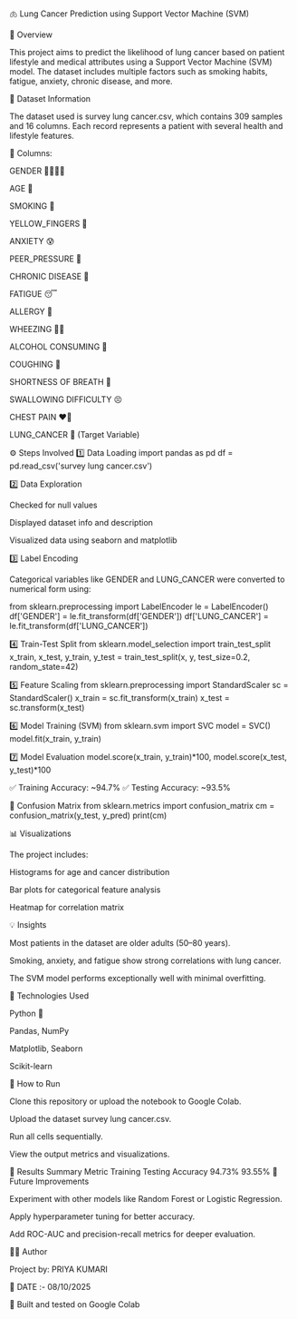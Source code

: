 🫁 Lung Cancer Prediction using Support Vector Machine (SVM)

📘 Overview

This project aims to predict the likelihood of lung cancer based on patient lifestyle and medical attributes using a Support Vector Machine (SVM) model. The dataset includes multiple factors such as smoking habits, fatigue, anxiety, chronic disease, and more.

📂 Dataset Information

The dataset used is survey lung cancer.csv, which contains 309 samples and 16 columns.
Each record represents a patient with several health and lifestyle features.

🧾 Columns:

GENDER 🧍‍♂️🧍‍♀️

AGE 🎂

SMOKING 🚬

YELLOW_FINGERS 💛

ANXIETY 😰

PEER_PRESSURE 👥

CHRONIC DISEASE 🧬

FATIGUE 😴

ALLERGY 🤧

WHEEZING 😮‍💨

ALCOHOL CONSUMING 🍷

COUGHING 🤧

SHORTNESS OF BREATH 🫤

SWALLOWING DIFFICULTY 😣

CHEST PAIN ❤️‍🔥

LUNG_CANCER 🎯 (Target Variable)

⚙️ Steps Involved
1️⃣ Data Loading
import pandas as pd
df = pd.read_csv('survey lung cancer.csv')

2️⃣ Data Exploration

Checked for null values

Displayed dataset info and description

Visualized data using seaborn and matplotlib

3️⃣ Label Encoding

Categorical variables like GENDER and LUNG_CANCER were converted to numerical form using:

from sklearn.preprocessing import LabelEncoder
le = LabelEncoder()
df['GENDER'] = le.fit_transform(df['GENDER'])
df['LUNG_CANCER'] = le.fit_transform(df['LUNG_CANCER'])

4️⃣ Train-Test Split
from sklearn.model_selection import train_test_split
x_train, x_test, y_train, y_test = train_test_split(x, y, test_size=0.2, random_state=42)

5️⃣ Feature Scaling
from sklearn.preprocessing import StandardScaler
sc = StandardScaler()
x_train = sc.fit_transform(x_train)
x_test = sc.transform(x_test)

6️⃣ Model Training (SVM)
from sklearn.svm import SVC
model = SVC()
model.fit(x_train, y_train)

7️⃣ Model Evaluation
model.score(x_train, y_train)*100, model.score(x_test, y_test)*100


✅ Training Accuracy: ~94.7%
✅ Testing Accuracy: ~93.5%

🔢 Confusion Matrix
from sklearn.metrics import confusion_matrix
cm = confusion_matrix(y_test, y_pred)
print(cm)

📊 Visualizations

The project includes:

Histograms for age and cancer distribution

Bar plots for categorical feature analysis

Heatmap for correlation matrix

💡 Insights

Most patients in the dataset are older adults (50–80 years).

Smoking, anxiety, and fatigue show strong correlations with lung cancer.

The SVM model performs exceptionally well with minimal overfitting.

🧠 Technologies Used

Python 🐍

Pandas, NumPy

Matplotlib, Seaborn

Scikit-learn

🚀 How to Run

Clone this repository or upload the notebook to Google Colab.

Upload the dataset survey lung cancer.csv.

Run all cells sequentially.

View the output metrics and visualizations.

🏁 Results Summary
Metric	Training	Testing
Accuracy	94.73%	93.55%
🧩 Future Improvements

Experiment with other models like Random Forest or Logistic Regression.

Apply hyperparameter tuning for better accuracy.

Add ROC-AUC and precision-recall metrics for deeper evaluation.

👨‍💻 Author

Project by: PRIYA KUMARI

📅 DATE :- 08/10/2025

🔗 Built and tested on Google Colab
